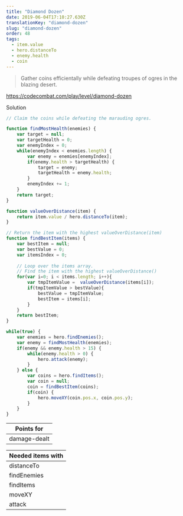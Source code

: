 ```yaml
---
title: "Diamond Dozen"
date: 2019-06-04T17:10:27.630Z
translationKey: "diamond-dozen"
slug: "diamond-dozen"
order: 48
tags:
  - item.value
  - hero.distanceTo
  - enemy.health
  - coin
---
```


> Gather coins efficientally while defeating troupes of ogres in the blazing desert.

https://codecombat.com/play/level/diamond-dozen

Solution

```javascript
// Claim the coins while defeating the marauding ogres.

function findMostHealth(enemies) {
    var target = null;
    var targetHealth = 0;
    var enemyIndex = 0;
    while(enemyIndex < enemies.length) {
        var enemy = enemies[enemyIndex];
        if(enemy.health > targetHealth) {
            target = enemy;
            targetHealth = enemy.health;
        }
        enemyIndex += 1;
    }
    return target;
}

function valueOverDistance(item) {
    return item.value / hero.distanceTo(item);
}

// Return the item with the highest valueOverDistance(item)
function findBestItem(items) {
    var bestItem = null;
    var bestValue = 0;
    var itemsIndex = 0;
    
    // Loop over the items array.
    // Find the item with the highest valueOverDistance()
    for(var i=0; i < items.length; i++){
        var tmpItemValue =  valueOverDistance(items[i]);
        if(tmpItemValue > bestValue){
            bestValue = tmpItemValue;
            bestItem = items[i];
        }
    }
    return bestItem;
}

while(true) {
    var enemies = hero.findEnemies();
    var enemy = findMostHealth(enemies);
    if(enemy && enemy.health > 15) {
        while(enemy.health > 0) {
            hero.attack(enemy);
        }
    } else {
        var coins = hero.findItems();
        var coin = null;
        coin = findBestItem(coins);
        if(coin) {
            hero.moveXY(coin.pos.x, coin.pos.y);
        }
    }
}

```

Points for |
--- |
damage-dealt |

Needed items with |
--- |
distanceTo |
findEnemies |
findItems |
moveXY |
attack |


